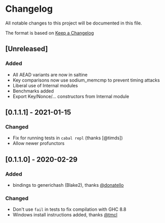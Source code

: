 # Changelog
All notable changes to this project will be documented in this file.

The format is based on [Keep a Changelog](https://keepachangelog.com/en/1.0.0/)

## [Unreleased]
### Added
- All AEAD variants are now in saltine
- Key comparisons now use sodium_memcmp to prevent timing attacks
- Liberal use of Internal modules
- Benchmarks added
- Export Key/Nonce/… constructors from Internal module

## [0.1.1.1] - 2021-01-15
### Changed
- Fix for running tests in `cabal repl` (thanks [@timds])
- Allow newer profunctors

## [0.1.1.0] - 2020-02-29
### Added
- bindings to generichash (Blake2), thanks [@donatello](https://github.com/donatello)

### Changed
- Don't use `fail` in tests to fix compilation with GHC 8.8
- Windows install instructions added, thanks [@tmcl](https://github.com/tmcl)
